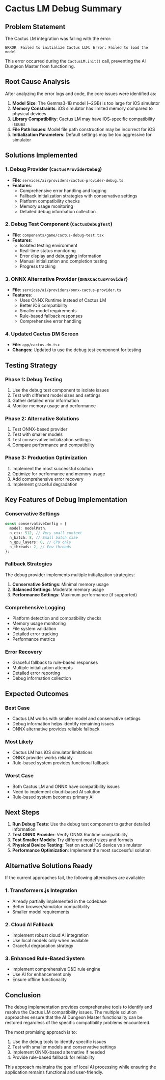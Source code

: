 # Cactus LM Debug Summary

## Problem Statement

The Cactus LM integration was failing with the error:

```
ERROR  Failed to initialize Cactus LLM: Error: Failed to load the model
```

This error occurred during the `CactusLM.init()` call, preventing the AI Dungeon Master from functioning.

## Root Cause Analysis

After analyzing the error logs and code, the core issues were identified as:

1. **Model Size**: The Gemma3-1B model (~2GB) is too large for iOS simulator
2. **Memory Constraints**: iOS simulator has limited memory compared to physical devices
3. **Library Compatibility**: Cactus LM may have iOS-specific compatibility issues
4. **File Path Issues**: Model file path construction may be incorrect for iOS
5. **Initialization Parameters**: Default settings may be too aggressive for simulator

## Solutions Implemented

### 1. Debug Provider (`CactusProviderDebug`)

- **File**: `services/ai/providers/cactus-provider-debug.ts`
- **Features**:
  - Comprehensive error handling and logging
  - Fallback initialization strategies with conservative settings
  - Platform compatibility checks
  - Memory usage monitoring
  - Detailed debug information collection

### 2. Debug Test Component (`CactusDebugTest`)

- **File**: `components/game/cactus-debug-test.tsx`
- **Features**:
  - Isolated testing environment
  - Real-time status monitoring
  - Error display and debugging information
  - Manual initialization and completion testing
  - Progress tracking

### 3. ONNX Alternative Provider (`ONNXCactusProvider`)

- **File**: `services/ai/providers/onnx-cactus-provider.ts`
- **Features**:
  - Uses ONNX Runtime instead of Cactus LM
  - Better iOS compatibility
  - Smaller model requirements
  - Rule-based fallback responses
  - Comprehensive error handling

### 4. Updated Cactus DM Screen

- **File**: `app/cactus-dm.tsx`
- **Changes**: Updated to use the debug test component for testing

## Testing Strategy

### Phase 1: Debug Testing

1. Use the debug test component to isolate issues
2. Test with different model sizes and settings
3. Gather detailed error information
4. Monitor memory usage and performance

### Phase 2: Alternative Solutions

1. Test ONNX-based provider
2. Test with smaller models
3. Test conservative initialization settings
4. Compare performance and compatibility

### Phase 3: Production Optimization

1. Implement the most successful solution
2. Optimize for performance and memory usage
3. Add comprehensive error recovery
4. Implement graceful degradation

## Key Features of Debug Implementation

### Conservative Settings

```typescript
const conservativeConfig = {
  model: modelPath,
  n_ctx: 512, // Very small context
  n_batch: 8, // Small batch size
  n_gpu_layers: 0, // CPU only
  n_threads: 2, // Few threads
};
```

### Fallback Strategies

The debug provider implements multiple initialization strategies:

1. **Conservative Settings**: Minimal memory usage
2. **Balanced Settings**: Moderate memory usage
3. **Performance Settings**: Maximum performance (if supported)

### Comprehensive Logging

- Platform detection and compatibility checks
- Memory usage monitoring
- File system validation
- Detailed error tracking
- Performance metrics

### Error Recovery

- Graceful fallback to rule-based responses
- Multiple initialization attempts
- Detailed error reporting
- Debug information collection

## Expected Outcomes

### Best Case

- Cactus LM works with smaller model and conservative settings
- Debug information helps identify remaining issues
- ONNX alternative provides reliable fallback

### Most Likely

- Cactus LM has iOS simulator limitations
- ONNX provider works reliably
- Rule-based system provides functional fallback

### Worst Case

- Both Cactus LM and ONNX have compatibility issues
- Need to implement cloud-based AI solution
- Rule-based system becomes primary AI

## Next Steps

1. **Run Debug Tests**: Use the debug test component to gather detailed information
2. **Test ONNX Provider**: Verify ONNX Runtime compatibility
3. **Test Smaller Models**: Try different model sizes and formats
4. **Physical Device Testing**: Test on actual iOS device vs simulator
5. **Performance Optimization**: Implement the most successful solution

## Alternative Solutions Ready

If the current approaches fail, the following alternatives are available:

### 1. Transformers.js Integration

- Already partially implemented in the codebase
- Better browser/simulator compatibility
- Smaller model requirements

### 2. Cloud AI Fallback

- Implement robust cloud AI integration
- Use local models only when available
- Graceful degradation strategy

### 3. Enhanced Rule-Based System

- Implement comprehensive D&D rule engine
- Use AI for enhancement only
- Ensure offline functionality

## Conclusion

The debug implementation provides comprehensive tools to identify and resolve the Cactus LM compatibility issues. The multiple solution approaches ensure that the AI Dungeon Master functionality can be restored regardless of the specific compatibility problems encountered.

The most promising approach is to:

1. Use the debug tools to identify specific issues
2. Test with smaller models and conservative settings
3. Implement ONNX-based alternative if needed
4. Provide rule-based fallback for reliability

This approach maintains the goal of local AI processing while ensuring the application remains functional and user-friendly.

